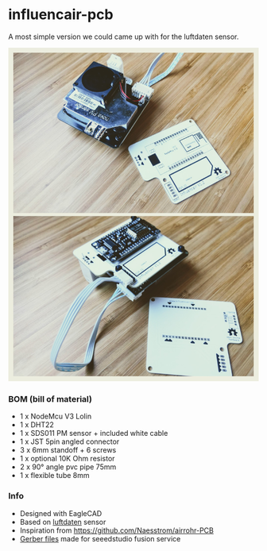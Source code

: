 # influencair-pcb

A most simple version we could came up with for the luftdaten sensor.

![assembled pcb](https://github.com/CivicLabsBelgium/influencair-pcb/raw/master/assets/assembly_collage.jpg)

### BOM (bill of material)
- 1 x NodeMcu V3 Lolin
- 1 x DHT22
- 1 x SDS011 PM sensor + included white cable
- 1 x JST 5pin angled connector
- 3 x 6mm standoff + 6 screws
- 1 x optional 10K Ohm resistor
- 2 x 90° angle pvc pipe 75mm
- 1 x flexible tube 8mm

### Info
- Designed with EagleCAD
- Based on [luftdaten](https://luftdaten.info) sensor
- Inspiration from https://github.com/Naesstrom/airrohr-PCB
- [Gerber files](https://github.com/CivicLabsBelgium/influencair-pcb/raw/master/influencair_2018-05-10.zip) made for seeedstudio fusion service
